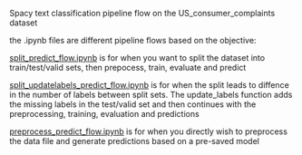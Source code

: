 Spacy text classification pipeline flow on the US_consumer_complaints dataset

the .ipynb files are different pipeline flows based on the objective:

[split_predict_flow.ipynb](https://github.com/sid2412/spacy_projects/blob/main/ml_flow/split_predict_flow.ipynb) is for when you want to split the dataset into train/test/valid sets, then prepocess, train, evaluate and predict

[split_updatelabels_predict_flow.ipynb](https://github.com/sid2412/spacy_projects/blob/main/ml_flow/split_updatelabels_predict_flow.ipynb) is for when the split leads to diffence in the number of labels between split sets. The update_labels function adds the missing labels in the test/valid set and then continues with the preprocessing, training, evaluation and predictions

[preprocess_predict_flow.ipynb](https://github.com/sid2412/spacy_projects/blob/main/ml_flow/preprocess_predict_flow.ipynb) is for when you directly wish to preprocess the data file and generate predictions based on a pre-saved model
